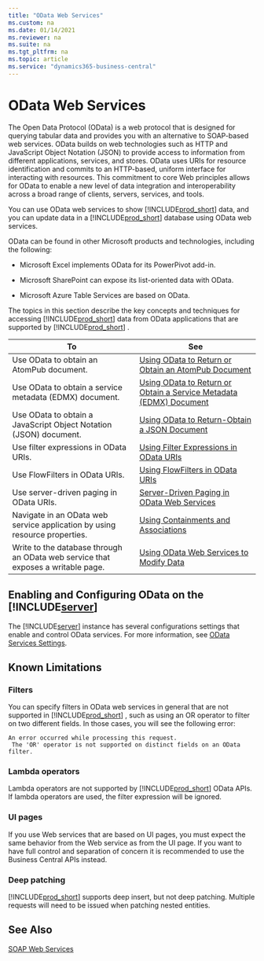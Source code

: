 ```yaml
---
title: "OData Web Services"
ms.custom: na
ms.date: 01/14/2021
ms.reviewer: na
ms.suite: na
ms.tgt_pltfrm: na
ms.topic: article
ms.service: "dynamics365-business-central"
---
```


# OData Web Services

The Open Data Protocol \(OData\) is a web protocol that is designed for querying tabular data and provides you with an alternative to SOAP-based web services. OData builds on web technologies such as HTTP and JavaScript Object Notation \(JSON\) to provide access to information from different applications, services, and stores. OData uses URIs for resource identification and commits to an HTTP-based, uniform interface for interacting with resources. This commitment to core Web principles allows for OData to enable a new level of data integration and interoperability across a broad range of clients, servers, services, and tools.  
  
 You can use OData web services to show [!INCLUDE[prod_short](../developer/includes/prod_short.md)] data, and you can update data in a [!INCLUDE[prod_short](../developer/includes/prod_short.md)] database using OData web services.  
  
 OData can be found in other Microsoft products and technologies, including the following:  
  
- Microsoft Excel implements OData for its PowerPivot add-in.  
  
- Microsoft SharePoint can expose its list-oriented data with OData.  
  
- Microsoft Azure Table Services are based on OData.
      
The topics in this section describe the key concepts and techniques for accessing [!INCLUDE[prod_short](../developer/includes/prod_short.md)] data from OData applications that are supported by [!INCLUDE[prod_short](../developer/includes/prod_short.md)] .  
  
|To|See|  
|--------|---------|  
|Use OData to obtain an AtomPub document.|[Using OData to Return or Obtain an AtomPub Document](Return-Obtain-an-AtomPub-Document.md)|  
|Use OData to obtain a service metadata \(EDMX\) document.|[Using OData to Return or Obtain a Service Metadata \(EDMX\) Document](return-obtain-service-metadata-edmx-document.md)|  
|Use OData to obtain a JavaScript Object Notation \(JSON\) document.|[Using OData to Return-Obtain a JSON Document](return-obtain-json-document.md)|  
|Use filter expressions in OData URIs.|[Using Filter Expressions in OData URIs](Use-Filter-Expressions-in-OData-URIs.md)|  
|Use FlowFilters in OData URIs.|[Using FlowFilters in OData URIs](use-flowfilters-in-odata-uris.md)|  
|Use server-driven paging in OData URIs.|[Server-Driven Paging in OData Web Services](Server-Driven-Paging-in-OData-Web-Services.md)|  
|Navigate in an OData web service application by using resource properties.|[Using Containments and Associations](use-containments-associations.md)|  
|Write to the database through an OData web service that exposes a writable page.|[Using OData Web Services to Modify Data](use-odata-to-modify-data.md)|  

## Enabling and Configuring OData on the [!INCLUDE[server](../developer/includes/server.md)]
 
The [!INCLUDE[server](../developer/includes/server.md)] instance has several configurations settings that enable and control OData services. For more information, see [OData Services Settings](../administration/configure-server-instance.md#ODataServices).

## Known Limitations

### Filters

You can specify filters in OData web services in general that are not supported in [!INCLUDE[prod_short](../developer/includes/prod_short.md)] , such as using an OR operator to filter on two different fields. In those cases, you will see the following error:  
  
```  
An error occurred while processing this request.   
 The 'OR' operator is not supported on distinct fields on an OData filter.  
```  

### Lambda operators

Lambda operators are not supported by [!INCLUDE[prod_short](../developer/includes/prod_short.md)] OData APIs. If lambda operators are used, the filter expression will be ignored.

### UI pages

If you use Web services that are based on UI pages, you must expect the same behavior from the Web service as from the UI page. If you want to have full control and separation of concern it is recommended to use the Business Central APIs instead.

### Deep patching

[!INCLUDE[prod_short](../developer/includes/prod_short.md)] supports deep insert, but not deep patching. Multiple requests will need to be issued when patching nested entities. 

## See Also  

[SOAP Web Services](SOAP-Web-Services.md)
